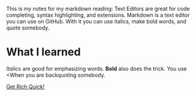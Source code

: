 This is my notes for my markdown reading:
Text Editors are great for code completing, syntax highlighting, and extensions.
Markdown is a text editor you can use on GitHub. With it you can use italics, make bold words, and quote somebody.



# What I learned
*Italics* are good for emphasizing words. 
**Bold** also does the trick. You use <When you are backquoting somebody.

[Get Rich Quick!](https://dogecoin.com)
